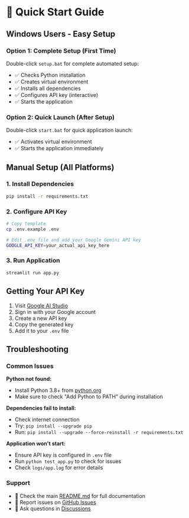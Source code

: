 # 🚀 Quick Start Guide

## Windows Users - Easy Setup

### Option 1: Complete Setup (First Time)
Double-click `setup.bat` for complete automated setup:
- ✅ Checks Python installation
- ✅ Creates virtual environment
- ✅ Installs all dependencies
- ✅ Configures API key (interactive)
- ✅ Starts the application

### Option 2: Quick Launch (After Setup)
Double-click `start.bat` for quick application launch:
- ✅ Activates virtual environment
- ✅ Starts the application immediately

## Manual Setup (All Platforms)

### 1. Install Dependencies
```bash
pip install -r requirements.txt
```

### 2. Configure API Key
```bash
# Copy template
cp .env.example .env

# Edit .env file and add your Google Gemini API key
GOOGLE_API_KEY=your_actual_api_key_here
```

### 3. Run Application
```bash
streamlit run app.py
```

## Getting Your API Key

1. Visit [Google AI Studio](https://makersuite.google.com/app/apikey)
2. Sign in with your Google account
3. Create a new API key
4. Copy the generated key
5. Add it to your `.env` file

## Troubleshooting

### Common Issues

**Python not found:**
- Install Python 3.8+ from [python.org](https://python.org)
- Make sure to check "Add Python to PATH" during installation

**Dependencies fail to install:**
- Check internet connection
- Try: `pip install --upgrade pip`
- Run: `pip install --upgrade --force-reinstall -r requirements.txt`

**Application won't start:**
- Ensure API key is configured in `.env` file
- Run `python test_app.py` to check for issues
- Check `logs/app.log` for error details

### Support

- 📖 Check the main [README.md](README.md) for full documentation
- 🐛 Report issues on [GitHub Issues](https://github.com/ivocreates/Technical-ATS-Resume-Expert/issues)
- 💬 Ask questions in [Discussions](https://github.com/ivocreates/Technical-ATS-Resume-Expert/discussions)

